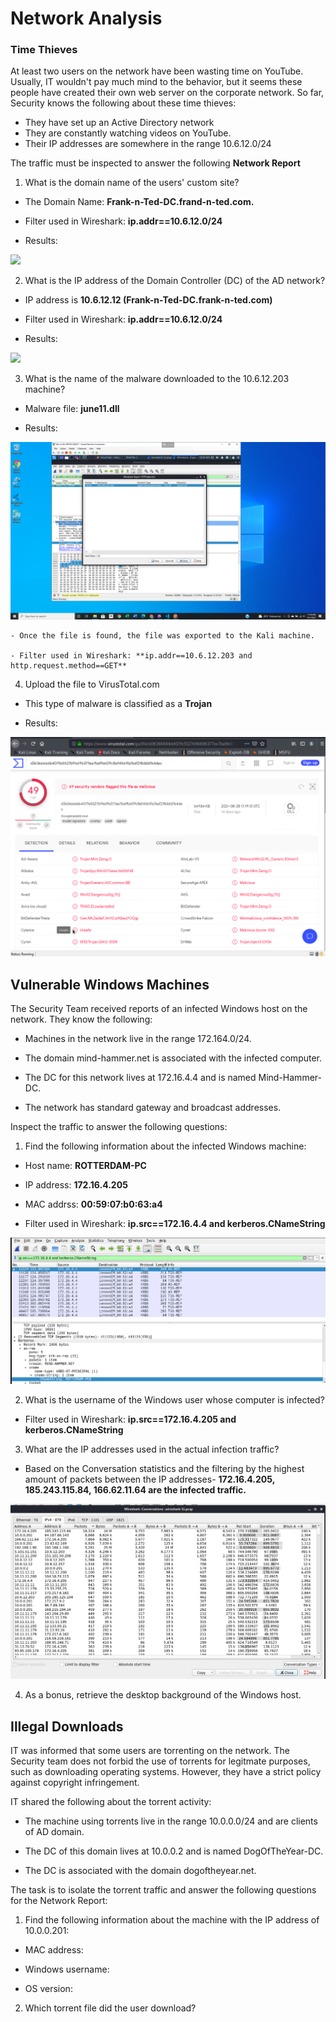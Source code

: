 # Network Analysis

### Time Thieves

At least two users on the network have been wasting time on YouTube. Usually, IT wouldn't pay much mind to the behavior, but it seems these people have created their own web server on the corporate network. So far, Security knows the following about these time thieves:

- They have set up an Active Directory network
- They are constantly watching videos on YouTube.
- Their IP addresses are somewhere in the range 10.6.12.0/24

The traffic must be inspected to answer the following **Network Report**

1. What is the domain name of the users' custom site?

- The Domain Name: **Frank-n-Ted-DC.frand-n-ted.com.**

- Filter used in Wireshark: **ip.addr==10.6.12.0/24**

- Results:

![](IMAGES/pcap-ip-domain.png)


2. What is the IP address of the Domain Controller (DC) of the AD network?

- IP address is **10.6.12.12 (Frank-n-Ted-DC.frank-n-ted.com)**

- Filter used in Wireshark: **ip.addr==10.6.12.0/24**

- Results:

![](IMAGES/pcap-ip-domain.png)

3. What is the name of the malware downloaded to the 10.6.12.203 machine?

- Malware file: **june11.dll**

- Results:

![](IMAGES/pcap-malware.png)


    - Once the file is found, the file was exported to the Kali machine.

    - Filter used in Wireshark: **ip.addr==10.6.12.203 and http.request.method==GET**
        

4. Upload the file to VirusTotal.com 

- This type of malware is classified as a **Trojan**

- Results:

![](IMAGES/virus-total.png)


## Vulnerable Windows Machines

The Security Team received reports of an infected Windows host on the network. They know the following:

- Machines in the network live in the range 172.164.0/24.

- The domain mind-hammer.net is associated with the infected computer.

- The DC for this network lives at 172.16.4.4 and is named Mind-Hammer-DC.

- The network has standard gateway and broadcast addresses.


Inspect the traffic to answer the following questions:

1. Find the following information about the infected Windows machine:

- Host name: **ROTTERDAM-PC**

- IP address: **172.16.4.205**

- MAC addrss: **00:59:07:b0:63:a4**

- Filter used in Wireshark: **ip.src==172.16.4.4 and kerberos.CNameString**

![](IMAGES/host-name.png) 


2. What is the username of the Windows user whose computer is infected?

- Filter used in Wireshark: **ip.src==172.16.4.205 and kerberos.CNameString**


3. What are the IP addresses used in the actual infection traffic?

- Based on the Conversation statistics and the filtering by the highest amount of packets between the IP addresses- **172.16.4.205, 185.243.115.84, 166.62.11.64 are the infected traffic.**

![](IMAGES/top-ip-addresses.png)


4. As a bonus, retrieve the desktop background of the Windows host.


## Illegal Downloads

IT was informed that some users are torrenting on the network. The Security team does not forbid the use of torrents for legitmate purposes, such as downloading operating systems. However, they have a strict policy against copyright infringement. 

IT shared the following about the torrent activity:

- The machine using torrents live in the range 10.0.0.0/24 and are clients of AD domain.

- The DC of this domain lives at 10.0.0.2 and is named DogOfTheYear-DC.

- The DC is associated with the domain dogoftheyear.net.



The task is to isolate the torrent traffic and answer the following questions for the Network Report:

1. Find the following information about the machine with the IP address of 10.0.0.201:

- MAC address: 

- Windows username:

- OS version: 

2. Which torrent file did the user download?